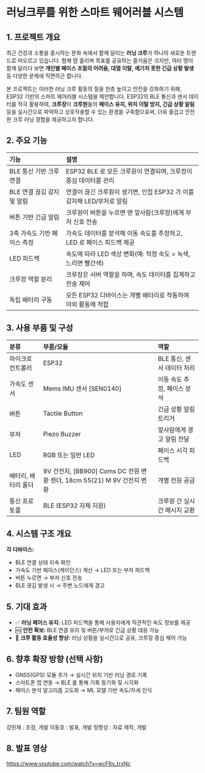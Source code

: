 # 러닝크루를 위한 스마트 웨어러블 시스템

## 1. 프로젝트 개요
최근 건강과 소통을 중시하는 문화 속에서 함께 달리는 **러닝 크루**가 하나의 새로운 트렌드로 떠오르고 있습니다. 함께 땀 흘리며 목표를 공유하는 즐거움은 크지만, 여러 명이 함께 달리다 보면 **개인별 페이스 조절의 어려움, 대열 이탈, 예기치 못한 긴급 상황 발생** 등 다양한 문제에 직면하곤 합니다.


본 프로젝트는 이러한 러닝 크루 활동의 질을 한층 높이고 안전을 강화하기 위해, ESP32 기반의 스마트 웨어러블 시스템을 제안합니다. ESP32의 BLE 통신과 센서 데이터를 적극 활용하여, **크루장**이 **크루원**들의 **페이스 유지, 위치 이탈 방지, 긴급 상황 알림** 등을 실시간으로 파악하고 상호작용할 수 있는 환경을 구축함으로써, 더욱 즐겁고 안전한 크루 러닝 경험을 제공하고자 합니다.

## 2. 주요 기능
| 기능                     | 설명                                                                 |
| :----------------------- | :------------------------------------------------------------------- |
| BLE 통신 기반 크루 연결  | ESP32 BLE 로 모든 크루원이 연결되며, 크루장이 중심 데이터를 관리         |
| BLE 연결 끊김 감지 및 알림 | 연결이 끊긴 크루원이 생기면, 인접 ESP32 가 이를 감지해 LED/부저로 알림 |
| 버튼 기반 긴급 알림        | 크루원이 버튼을 누르면 맨 앞사람(크루장)에게 부저 신호 전송              |
| 3축 가속도 기반 페이스 측정 | 가속도 데이터를 분석해 이동 속도를 추정하고, LED 로 페이스 피드백 제공   |
| LED 피드백               | 속도에 따라 LED 색상 변화(예: 적정 속도 = 녹색, 느리면 빨간색)           |
| 크루장 역할 분리         | 크루장은 서버 역할을 하며, 속도 데이터를 집계하고 전송 제어              |
| 독립 배터리 구동         | 모든 ESP32 디바이스는 개별 배터리로 작동하여 야외 활동에 적합          |

## 3. 사용 부품 및 구성
| 분류       | 부품/모듈                         | 역할                         |
| :--------- | :-------------------------------- | :--------------------------- |
| 마이크로 컨트롤러 | ESP32                    | BLE 통신, 센서 데이터 처리     |
| 가속도 센서 | Mems IMU 센서 [SEN0140]  | 이동 속도 추정, 페이스 분석    |
| 버튼       | Tactile Button                    | 긴급 상황 알림 트리거        |
| 부저       | Piezo Buzzer                      | 앞사람에게 경고 알림 전달      |
| LED        | RGB 또는 일반 LED                 | 페이스 시각 피드백           |
| 배터리, 배터리 홀더    | 9V 건전지, [BB900] Coms DC 전원 변환 젠더, 18cm 55(21) M 9V 건전지 변환        | 개별 전원 공급               |
| 통신 프로토콜 | BLE (ESP32 자체 지원)             | 크루원 간 실시간 메시지 교환 |

## 4. 시스템 구조 개요

**각 디바이스:**
- BLE 연결 상태 지속 확인
- 가속도 기반 페이스(케이던스) 계산 → LED 또는 부저 피드백
- 버튼 누르면 → 부저 신호 전송
- BLE 끊김 발생 시 → 주변 노드에게 경고

## 5. 기대 효과
- ✅ **러닝 페이스 유지:** LED 피드백을 통해 사용자에게 직관적인 속도 정보를 제공
- 🆘 **안전 확보:** BLE 연결 유지 및 버튼/부저로 긴급 상황 대응 가능
- 🏃 **크루 활동 효율성 향상:** 러닝 상황을 실시간으로 공유, 크루장 중심 제어 가능

## 6. 향후 확장 방향 (선택 사항)
- GNSS(GPS) 모듈 추가 → 실시간 위치 기반 러닝 경로 기록
- 스마트폰 앱 연동 → BLE 를 통해 기록 동기화 및 시각화
- 페이스 분석 알고리즘 고도화 → ML 모델 기반 속도/자세 인식

## 7. 팀원 역할
강민재 : 조장, 개발
이동호 : 발표, 개발
정명성 : 자료 제작, 개발

## 8. 발표 영상
https://www.youtube.com/watch?v=wcF6y_trxNc
